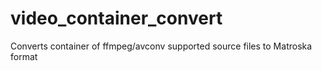 # video_container_convert
Converts container of ffmpeg/avconv supported source files to Matroska format
